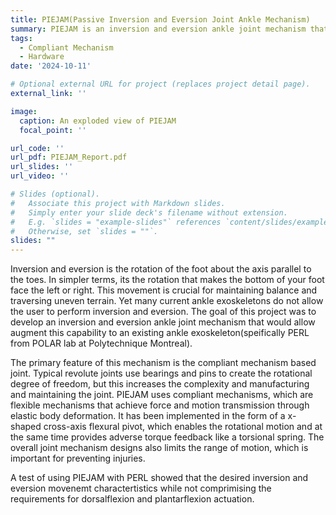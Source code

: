 ```yaml
---
title: PIEJAM(Passive Inversion and Eversion Joint Ankle Mechanism)
summary: PIEJAM is an inversion and eversion ankle joint mechanism that allows the user to perform ankle inversion and eversion while using an ankle exoskeleton.
tags:
  - Compliant Mechanism
  - Hardware
date: '2024-10-11'

# Optional external URL for project (replaces project detail page).
external_link: ''

image: 
  caption: An exploded view of PIEJAM
  focal_point: ''

url_code: ''
url_pdf: PIEJAM_Report.pdf
url_slides: ''
url_video: ''

# Slides (optional).
#   Associate this project with Markdown slides.
#   Simply enter your slide deck's filename without extension.
#   E.g. `slides = "example-slides"` references `content/slides/example-slides.md`.
#   Otherwise, set `slides = ""`.
slides: ""
---
```


Inversion and eversion is the rotation of the foot about the axis parallel to the toes. In simpler terms, its the rotation that makes the bottom of your foot face the left or right. This movement is crucial for maintaining balance and traversing uneven terrain. Yet many current ankle exoskeletons do not allow the user to perform inversion and eversion. The goal of this project was to develop an inversion and eversion ankle joint mechanism that would allow augment this capability to an existing ankle exoskeleton(speifically PERL from POLAR lab at Polytechnique Montreal).

The primary feature of this mechanism is the compliant mechanism based joint. Typical revolute joints use bearings and pins to create the rotational degree of freedom, but this increases the complexity and manufacturing and maintaining the joint. PIEJAM uses compliant mechanisms, which are flexible mechanisms that achieve force and motion transmission through elastic body deformation. It has been implemented in the form of a x-shaped cross-axis flexural pivot, which enables the rotational motion and at the same time provides adverse torque feedback like a torsional spring. The overall joint mechanism designs also limits the range of motion, which is important for preventing injuries. 

A test of using PIEJAM with PERL showed that the desired inversion and eversion movenemt charactertistics while not comprimising the requirements for dorsalflexion and plantarflexion actuation. 
